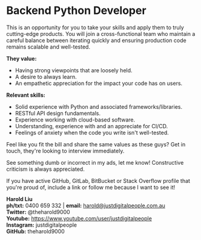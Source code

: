 # Backend Python Developer

This is an opportunity for you to take your skills and apply them to truly cutting-edge products. You will join a cross-functional team who maintain a careful balance between iterating quickly and ensuring production code remains scalable and well-tested. 

**They value:**
* Having strong viewpoints that are loosely held.
* A desire to always learn.
* An empathetic appreciation for the impact your code has on users.

**Relevant skills:**
* Solid experience with Python and associated frameworks/libraries.
* RESTful API design fundamentals.
* Experience working with cloud-based software.
* Understanding, experience with and an appreciate for CI/CD.
* Feelings of anxiety when the code you write isn't well-tested.

Feel like you fit the bill and share the same values as these guys? Get in touch, they're looking to interview immediately.

See something dumb or incorrect in my ads, let me know! Constructive criticism is always appreciated.

If you have active GitHub, GitLab, BitBucket or Stack Overflow profile that you're proud of, include a link or follow me because I want to see it!

**Harold Liu**</br>
**ph/txt:** 0400 659 332 | **email:** harold@justdigitalpeople.com.au</br>
**Twitter:** @theharold9000</br>
**Youtube:** https://www.youtube.com/user/justdigitalpeople</br>
**Instagram:** justdigitalpeople</br>
**GitHub:** theharold9000</br>